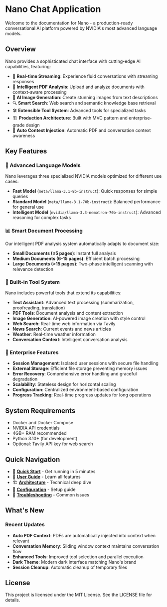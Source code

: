 # Nano Chat Application

Welcome to the documentation for Nano - a production-ready conversational AI platform powered by NVIDIA's most advanced language models.

## Overview

Nano provides a sophisticated chat interface with cutting-edge AI capabilities, featuring:

- 🚀 **Real-time Streaming**: Experience fluid conversations with streaming responses
- 📄 **Intelligent PDF Analysis**: Upload and analyze documents with context-aware processing
- 🎨 **AI Image Generation**: Create stunning images from text descriptions
- 🔍 **Smart Search**: Web search and semantic knowledge base retrieval
- 🛠️ **Extensible Tool System**: Advanced tools for specialized tasks
- 🏗️ **Production Architecture**: Built with MVC pattern and enterprise-grade design
- 🧠 **Auto Context Injection**: Automatic PDF and conversation context awareness

## Key Features

### 🤖 Advanced Language Models

Nano leverages three specialized NVIDIA models optimized for different use cases:

- **Fast Model** (`meta/llama-3.1-8b-instruct`): Quick responses for simple queries
- **Standard Model** (`meta/llama-3.1-70b-instruct`): Balanced performance for general use
- **Intelligent Model** (`nvidia/llama-3.3-nemotron-70b-instruct`): Advanced reasoning for complex tasks

### 📊 Smart Document Processing

Our intelligent PDF analysis system automatically adapts to document size:

- **Small Documents (≤5 pages)**: Instant full analysis
- **Medium Documents (6-15 pages)**: Efficient batch processing
- **Large Documents (>15 pages)**: Two-phase intelligent scanning with relevance detection

### 🔧 Built-in Tool System

Nano includes powerful tools that extend its capabilities:

- **Text Assistant**: Advanced text processing (summarization, proofreading, translation)
- **PDF Tools**: Document analysis and content extraction
- **Image Generation**: AI-powered image creation with style control
- **Web Search**: Real-time web information via Tavily
- **News Search**: Current events and news articles
- **Weather**: Real-time weather information
- **Conversation Context**: Intelligent conversation analysis

### 🏢 Enterprise Features

- **Session Management**: Isolated user sessions with secure file handling
- **External Storage**: Efficient file storage preventing memory issues
- **Error Recovery**: Comprehensive error handling and graceful degradation
- **Scalability**: Stateless design for horizontal scaling
- **Configuration**: Centralized environment-based configuration
- **Progress Tracking**: Real-time progress updates for long operations

## System Requirements

- Docker and Docker Compose
- NVIDIA API credentials
- 4GB+ RAM recommended
- Python 3.10+ (for development)
- Optional: Tavily API key for web search

## Quick Navigation

- 🚀 **[Quick Start](getting-started/quickstart.md)** - Get running in 5 minutes
- 📖 **[User Guide](user-guide/chat-interface.md)** - Learn all features
- 🏗️ **[Architecture](architecture/overview.md)** - Technical deep dive
- 🔧 **[Configuration](configuration/environment.md)** - Setup guide
- 🐛 **[Troubleshooting](troubleshooting.md)** - Common issues

## What's New

### Recent Updates

- **Auto PDF Context**: PDFs are automatically injected into context when relevant
- **Conversation Memory**: Sliding window context maintains conversation flow
- **Enhanced Tools**: Improved tool selection and parallel execution
- **Dark Theme**: Modern dark interface matching Nano's brand
- **Session Cleanup**: Automatic cleanup of temporary files

## License

This project is licensed under the MIT License. See the LICENSE file for details.
